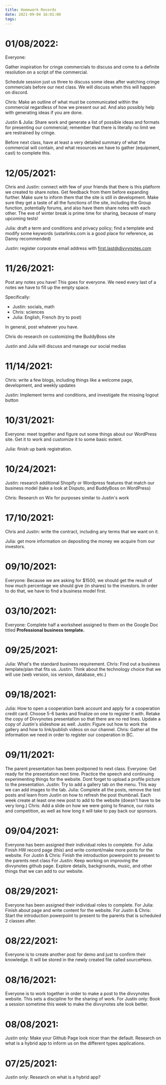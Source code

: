 ```yaml
---
title: Homework Records
date: 2021-09-04 16:01:08
tags:
---
```




# 01/08/2022:

Everyone: 

Gather inspiration for cringe commercials to discuss and come to a definite resolution on a script of the commercial.

Schedule session just us three to discuss some ideas after watching cringe commercials before our next class. We will discuss when this will happen on discord.

Chris: Make an outline of what must be communicated within the commercial regardless of how we present our ad. And also possibly help with generating ideas if you are done.

Justin & Julia: Share work and generate a list of possible ideas and formats for presenting our commercial; remember that there is literally no limit we are restrained by cringe. 

Before next class, have at least a very detailed summary of what the commercial will contain, and what resources we have to gather (equipment, cast) to complete this.

# 12/05/2021:

Chris and Justin: connect with few of your friends that there is this platform we created to share notes. Get feedback from them before expanding further. Make sure to inform them that the site is still in development. Make sure they get a taste of all the functions of the site, including the Group function, potentially forums, and also have them share notes with each other. The eve of winter break is prime time for sharing, because of many upcoming tests!

Julia: draft a term and conditions and privacy policy; find a template and modify some keywords (ustarlinks.com is a good place for reference, as Danny recommended)

Justin: register corporate email address with first.last@divvynotes.com

# 11/26/2021:

Post any notes you have! This goes for everyone. We need every last of a notes we have to fill up the empty space.

Specifically: 

- Justin: socials, math
- Chris: sciences
- Julia: English, French (try to post)

In general, post whatever you have.

Chris do research on customizing the BuddyBoss site

Justin and Julia will discuss and manage our social medias



# 11/14/2021:

Chris: write a few blogs, including things like a welcome page, development, and weekly updates

Justin: Implement terms and conditions, and investigate the missing logout button

# 10/31/2021:

Everyone: meet together and figure out some things about our WordPress site. Get it to work and customize it to some basic extent.

Julia: finish up bank registration.

# 10/24/2021:

Justin: research additional Shopify or Wordpress features that match our business model (take a look at Disputo, and BuddyBoss on WordPress)

Chris: Research on Wix for purposes similar to Justin's work

# 17/10/2021:

Chris and Justin: write the contract, including any terms that we want on it.

Julia: get more information on depositing the money we acquire from our investors.

# 09/10/2021:

Everyone:
Because we are asking for $1500, we should get the result of how much percentage we should give (in shares) to the investors. In order to do that, we have to find a business model first.


# 03/10/2021:
Everyone: Complete half a worksheet assigned to them on the Google Doc titled **Professional business template.**

# 09/25/2021:

Julia: What's the standard business requirement.
Chris: Find out a business template/plan that fits us. 
Justin: Think about the technology choice that we will use (web version, ios version, database, etc.)

# 09/18/2021:

Julia: How to open a cooperation bank account and apply for a cooperation credit card. Choose 5-6 banks and finalize on one to register it with.
Retake the copy of Divvynotes presentation so that there are no red lines. Update a copy of Justin's slideshow as well.
Justin: Figure out how to work the gallery and how to link/publish videos on our channel.
Chris: Gather all the information we need in order to register our cooperation in BC.

# 09/11/2021:

The parent presentation has been postponed to next class.
Everyone: Get ready for the presentation next time. Practice the speech and continuing experimenting things for the website.
Dont forget to upload a profile picture to the presentation.
Justin: Try to add a gallery tab on the menu. This way we can add images to the tab.
Julia: Complete all the posts, remove the test posts and learn from Justin on how to refresh the post thumbnail. Each week create at least one new post to add to the website (doesn't have to be very long.)
Chris: Add a slide on how we were going to finance, our risks and competition, as well as how long it will take to pay back our sponsors.

# 09/04/2021:

Everyone has been assigned their individual roles to complete.
For Julia: Finish HW record page (this) and write content/make more posts for the website.
For Justin & Chris: Finish the introduction powerpoint to present to the parents next class
For Justin: Keep working on improving the divvynotes github page. Explore details, backgrounds, music, and other things that we can add to our website.

# 08/29/2021:

Everyone has been assigned their individual roles to complete.
For Julia: Finish about page and write content for the website.
For Justin & Chris: Start the introduction powerpoint to present to the parents that is scheduled 2 classes after.

# 08/22/2021:

Everyone is to create another post for demo and just to confirm their knowledge. It will be stored in the newly created file called sourceHexo.

# 08/16/2021:

Everyone is to work together in order to make a post to the divvynotes website. This sets a discipline for the sharing of work.
For Justin only: Book a session sometime this week to make the divvynotes site look better.

# 08/08/2021:

Justin only: Make your Github Page look nicer than the default. Research on what is a hybrid app to inform us on the different types applications.

# 07/25/2021:

Justin only: Research on what is a hybrid app?
